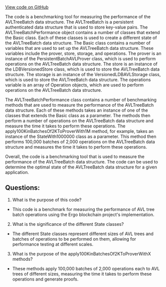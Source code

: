 [View code on GitHub](https://github.com/ergoplatform/ergo/avldb/benchmarks/src/main/scala/scorex/crypto/authds/benchmarks/AVLTreeBatchPerformance.scala)

The code is a benchmarking tool for measuring the performance of the AVLTreeBatch data structure. The AVLTreeBatch is a persistent authenticated data structure that is used to store key-value pairs. The AVLTreeBatchPerformance object contains a number of classes that extend the Basic class. Each of these classes is used to create a different state of the AVLTreeBatch data structure. The Basic class contains a number of variables that are used to set up the AVLTreeBatch data structure. These variables include the prover, store, storage, and operations. The prover is an instance of the PersistentBatchAVLProver class, which is used to perform operations on the AVLTreeBatch data structure. The store is an instance of the LDBVersionedStore class, which is used to store the AVLTreeBatch data structure. The storage is an instance of the VersionedLDBAVLStorage class, which is used to store the AVLTreeBatch data structure. The operations variable is an array of Operation objects, which are used to perform operations on the AVLTreeBatch data structure.

The AVLTreeBatchPerformance class contains a number of benchmarking methods that are used to measure the performance of the AVLTreeBatch data structure. Each of these methods takes an instance of one of the classes that extends the Basic class as a parameter. The methods then perform a number of operations on the AVLTreeBatch data structure and measure the time it takes to perform these operations. The apply100KinBatchesOf2KToProverWith1M method, for example, takes an instance of the StateWith1000000 class as a parameter. This method then performs 100,000 batches of 2,000 operations on the AVLTreeBatch data structure and measures the time it takes to perform these operations.

Overall, the code is a benchmarking tool that is used to measure the performance of the AVLTreeBatch data structure. The code can be used to determine the optimal state of the AVLTreeBatch data structure for a given application.
## Questions: 
 1. What is the purpose of this code?
- This code is a benchmark for measuring the performance of AVL tree batch operations using the Ergo blockchain project's implementation.

2. What is the significance of the different State classes?
- The different State classes represent different sizes of AVL trees and batches of operations to be performed on them, allowing for performance testing at different scales.

3. What is the purpose of the apply100KinBatchesOf2KToProverWithX methods?
- These methods apply 100,000 batches of 2,000 operations each to AVL trees of different sizes, measuring the time it takes to perform these operations and generate proofs.